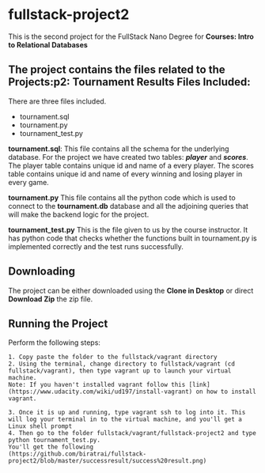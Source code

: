 # fullstack-project2

This is the second project for the FullStack Nano Degree for **Courses:
    Intro to Relational Databases**

The project contains the files related to the 
**Projects:p2: Tournament Results**
Files Included:
-------------
There are three files included.
  - tournament.sql
  - tournament.py
  - tournament_test.py

**tournament.sql**:
This file contains all the schema for the underlying database. For the project we have created two tables: **_player_** and **_scores_**.
The player table contains unique id and name of a every player.
The scores table contains unique id and name of every winning and losing player in every game.

**tournament.py**
This file contains all the python code which is used to connect to the **tournament.db** database and all the adjoining queries that will make the backend logic for the project.

**tournament_test.py**
This is the file given to us by the course instructor. It has python code that checks whether the functions built in tournament.py is implemented correctly and the test runs successfully.

Downloading
-----------

The project can be either downloaded using the **Clone in Desktop** or direct **Download Zip** the zip file.

Running the Project
-----------
Perform the following steps:

	1. Copy paste the folder to the fullstack/vagrant directory
	2. Using the terminal, change directory to fullstack/vagrant (cd fullstack/vagrant), then type vagrant up to launch your virtual machine.
	Note: If you haven't installed vagrant follow this [link](https://www.udacity.com/wiki/ud197/install-vagrant) on how to install vagrant.

	3. Once it is up and running, type vagrant ssh to log into it. This will log your terminal in to the virtual machine, and you'll get a Linux shell prompt
    4. Then go to the folder fullstack/vagrant/fullstack-project2 and type python tournament_test.py.
    You'll get the following 
    (https://github.com/biratrai/fullstack-project2/blob/master/successresult/success%20result.png)





  
